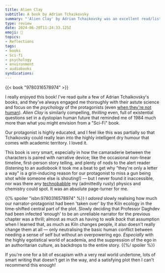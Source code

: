```yaml
---
title: Alien Clay
subtitle: A book by Adrian Tchaikovsky
summary: "'Alien Clay' by Adrian Tchaikovsky was an excellent read/listen! Compelling & full of thoughtful moments, I can't recommend it enough."
type: review
date: 2024-06-20T11:24:33.125Z
emoji: 🧱
topics:
- Reflections
tags:
- books
- Sci-fi
- psychology
- environment
- audiobooks
syndications:
---
```


{{< book "9780316578974" >}}

I really enjoyed this book! I've read quite a few of Adrian Tchaikovsky's books, and they've always engaged me thoroughly with their astute science and focus on the _psychology_ of the protagonists (even [when they're not human](https://openlibrary.org/works/OL32485761W/Children_of_Time)). <cite>Alien Clay</cite> is similarly compelling, _thrilling_ even, full of existential questions set in a dystopian human future that reminded me of 1984 much more than what you might envision from a "Sci-Fi" book.

Our protagonist is highly educated, and I feel like this was partially so that Tchaikovsky could really lean into the highly intelligent dry humour that comes with academic territory. I loved it.

This book is _very_ smart, especially in how the camaraderie between the characters is paired with narrative device; like the occasional non-linear timeline, first-person story telling, and plenty of nods to the alert reader (listening to an audiobook it took me a beat to get why "they're only a letter a way" is a grin-inducing reason for our protagonist to miss a gun being shot while someone else is shouting!) — but I never found it inaccessible, nor was there any [technobabble](https://tvtropes.org/pmwiki/pmwiki.php/Main/Technobabble) my (admittedly rusty) physics and chemistry could spot. It was an absolute page-turner for me.

{{% spoiler "isbn:9780316578974" %}}
I _adored_ slowly realising how much our narrator-protagonist had been 'taken over' by the Kiln ecology in the time-shifted central part of the plot. Slowly deciding that Professor Daghdev had been infected 'enough' to be an unreliable narrator for the previous chapter was a thrill; almost as much as having to _walk back_ that assumption when I learned that, as much as Kiln changes people, it also doesn't really change them at all — only neutralising the basic human conflict between needing a sense of self but without an overpowering ego. _Especially_ with the highly egotistical world of academia, and the suppression of the ego in an authoritarian culture, as backdrops to the entire story.
{{%/ spoiler %}}

If you're one for a bit of escapism with a very real world undertone, lots of smart writing that doesn't get in the way, and a satisfying plot then I can't recommend this enough!
